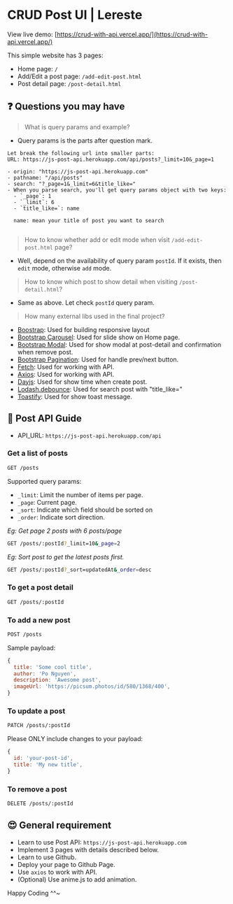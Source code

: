 # CRUD Post UI | Lereste

View live demo: [https://crud-with-api.vercel.app/](https://crud-with-api.vercel.app/)

This simple website has 3 pages:
- Home page: `/`
- Add/Edit a post page: `/add-edit-post.html`
- Post detail page: `/post-detail.html`

## :question: Questions you may have

> What is query params and example?

- Query params is the parts after question mark.

```
Let break the following url into smaller parts:
URL: https://js-post-api.herokuapp.com/api/posts?_limit=10&_page=1

- origin: "https://js-post-api.herokuapp.com"
- pathname: "/api/posts"
- search: "?_page=1&_limit=6&title_like="
- When you parse search, you'll get query params object with two keys:
  - `_page`: 1
  - `_limit`: 6
  - `title_like=`: name
  
  name: mean your title of post you want to search
  
```

> How to know whether add or edit mode when visit `/add-edit-post.html` page?

- Well, depend on the availability of query param `postId`.
  If it exists, then `edit` mode, otherwise `add` mode.

> How to know which post to show detail when visiting `/post-detail.html`?

- Same as above. Let check `postId` query param.

> How many external libs used in the final project?

- [Boostrap](https://getbootstrap.com/): Used for building responsive layout
- [Bootstrap Carousel](https://getbootstrap.com/docs/5.1/components/carousel/): Used for slide show on Home page.
- [Bootstrap Modal](https://getbootstrap.com/docs/5.1/components/modal/): Used for show modal at post-detail and confirmation when remove post.
- [Bootstrap Pagination](https://getbootstrap.com/docs/5.1/components/pagination/): Used for handle prev/next button.
- [Fetch](https://github.com/github/fetch): Used for working with API.
- [Axios](https://github.com/axios/axios): Used for working with API.
- [Dayjs](https://day.js.org/docs/en/installation/node-js): Used for show time when create post.
- [Lodash.debounce](https://www.npmjs.com/package/lodash.debounce): Used for search post with "title_like="
- [Toastify](https://github.com/apvarun/toastify-js/blob/master/README.md): Used for show toast message.

## :tada: Post API Guide

- API_URL: `https://js-post-api.herokuapp.com/api`

### Get a list of posts

```sh
GET /posts
```


Supported query params:
- `_limit`: Limit the number of items per page.
- `_page`: Current page.
- `_sort`: Indicate which field should be sorted on
- `_order`: Indicate sort direction.

*Eg: Get page 2 posts with 6 posts/page*

```sh
GET /posts/:postId?_limit=10&_page=2
```

*Eg: Sort post to get the latest posts first.*

```sh
GET /posts/:postId?_sort=updatedAt&_order=desc
```


### To get a post detail

```sh
GET /posts/:postId
```

### To add a new post

```sh
POST /posts
```

Sample payload:

```js
{
  title: 'Some cool title',
  author: 'Po Nguyen',
  description: 'Awesome post',
  imageUrl: 'https://picsum.photos/id/580/1368/400',
}
```

### To update a post

```sh
PATCH /posts/:postId
```

Please ONLY include changes to your payload:

```js
{
  id: 'your-post-id',
  title: 'My new title',
}
```

### To remove a post

```sh
DELETE /posts/:postId
```

## :heart_eyes: General requirement

- Learn to use Post API: `https://js-post-api.herokuapp.com`
- Implement 3 pages with details described below.
- Learn to use Github.
- Deploy your page to Github Page.
- Use `axios` to work with API.
- (Optional) Use anime.js to add animation.


Happy Coding ^^~
